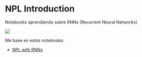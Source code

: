 # NPL Introduction

Notebooks aprendiendo sobre RNNs (Recurrent Neural Networks)

![](https://media3.giphy.com/media/ckJF143W1gBS8Hk833/giphy.gif?cid=ecf05e474wn9cvfbzlbp0y28l8g4xkxqfllfezbriq0uk30g&ep=v1_gifs_search&rid=giphy.gif&ct=g)

Me base en estos notebooks:
* [NPL with RNNs](https://colab.research.google.com/drive/1ysEKrw_LE2jMndo1snrZUh5w87LQsCxk#forceEdit=true&sandboxMode=true&scrollTo=ur_FQq-Q-fxC)